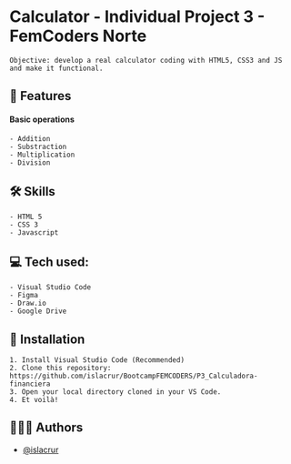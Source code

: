 
# Calculator - Individual Project 3 - FemCoders Norte

    Objective: develop a real calculator coding with HTML5, CSS3 and JS and make it functional.

## 🧮 Features
#### Basic operations
    - Addition
    - Substraction
    - Multiplication
    - Division  
## 🛠 Skills
    - HTML 5
    - CSS 3
    - Javascript

## 💻 Tech used:
    - Visual Studio Code
    - Figma
    - Draw.io
    - Google Drive

## 💽 Installation

    1. Install Visual Studio Code (Recommended)
    2. Clone this repository: https://github.com/islacrur/BootcampFEMCODERS/P3_Calculadora-financiera
    3. Open your local directory cloned in your VS Code.
    4. Et voilà!
## 🦹🏻‍♀️ Authors

- [@islacrur](https://www.github.com/islacrur)

